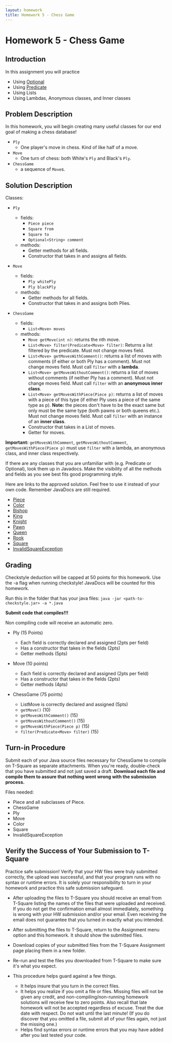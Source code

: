 ```yaml
---
layout: homework
title: Homework 5 - Chess Game
---
```


# Homework 5 - Chess Game

## Introduction

In this assignment you will practice

- Using [Optional](https://docs.oracle.com/javase/8/docs/api/java/util/Optional.html)
- Using [Predicate](https://docs.oracle.com/javase/8/docs/api/java/util/function/Predicate.html)
- Using Lists
- Using Lambdas, Anonymous classes, and Inner classes

## Problem Description

In this homework, you will begin creating many useful classes for our end goal of making a chess database!

- `Ply`
    - One player's move in chess. Kind of like half of a move.
- `Move`
    - One turn of chess: both White's `Ply` and Black's `Ply`.
- `ChessGame`
    - a sequence of `Move`s.

## Solution Description

Classes:
- `Ply`

  - fields:
    - `Piece piece`
    - `Square from`
    - `Square to`
    - `Optional<String> comment`
  - methods:
    - Getter methods for all fields.
    - Constructor that takes in and assigns all fields.

- `Move`

  - fields:
    - `Ply whitePly`
    - `Ply blackPly`
  - methods:
    - Getter methods for all fields.
    - Constructor that takes in and assigns both Plies.

- `ChessGame`

  - fields:
    - `List<Move> moves`
  - methods:
    - `Move getMove(int n)`: returns the nth move.
    - `List<Move> filter(Predicate<Move> filter)`: Returns a list filtered by the predicate. Must not change moves field.
    - `List<Move> getMovesWithComment()`: returns a list of moves with comments (if either or both Ply has a comment). Must not change moves field. Must call `filter` with a **lambda**.
    - `List<Move> getMovesWithoutComment()`: returns a list of moves without comments (if neither Ply has a comment). Must not change moves field. Must call `filter` with an **anonymous inner class**.
    - `List<Move> getMovesWithPiece(Piece p)`: returns a list of moves with a piece of this type (if either Ply uses a piece of the same type as p). **Note:** the pieces don't have to be the exact same but only must be the same type (both pawns or both queens etc.). Must not change moves field. Must call `filter` with an instance of an **inner class**.
    - Constructor that takes in a List of moves.
    - Getter for moves.

**Important:**
`getMovesWithComment`, `getMovesWithoutComment`, `getMovesWithPiece(Piece p)` must use `filter` with a lambda, an anonymous class, and inner class respectively.

If there are any classes that you are unfamiliar with (e.g. Predicate or Optional), look them up in Javadocs. Make the visibility of all the methods and fields as you see best fits good programming style.

Here are links to the approved solution. Feel free to use it instead of your own code. Remember JavaDocs are still required.
- [Piece](ApprovedSolution/Piece.java)
- [Color](ApprovedSolution/Color.java)
- [Bishop](ApprovedSolution/Bishop.java)
- [King](ApprovedSolution/King.java)
- [Knight](ApprovedSolution/Knight.java)
- [Pawn](ApprovedSolution/Pawn.java)
- [Queen](ApprovedSolution/Queen.java)
- [Rook](ApprovedSolution/Rook.java)
- [Square](ApprovedSolution/Square.java)
- [InvalidSquareException](ApprovedSolution/InvalidSquareException.java)

## Grading

Checkstyle deduction will be capped at 50 points for this homework.
Use the -a flag when running checkstyle! JavaDocs will be counted for this homework.

Run this in the folder that has your java files:
`java -jar <path-to-checkstyle.jar> -a *.java`

**Submit code that compiles!!!**

Non compiling code will receive an automatic zero.

- Ply (15 Points)

    - Each field is correctly declared and assigned (2pts per field)
    - Has a constructor that takes in the fields (2pts)
    - Getter methods (5pts)

- Move (10 points)

    - Each field is correctly declared and assigned (2pts per field)
    - Has a constructor that takes in the fields (2pts)
    - Getter methods (4pts)

- ChessGame (75 points)
    - ListMove is correctly declared and assigned (5pts)
    - `getMove()` (10)
    - `getMovesWithComment()` (15)
    - `getMovesWithoutComment()` (15)
    - `getMovesWithPiece(Piece p)` (15)
    - `filter(Predicate<Move> filter)` (15)

## Turn-in Procedure

Submit each of your Java source files necessary for ChessGame to compile on T-Square as separate attachments.  When you're ready, double-check that you have submitted and not just saved a draft. **Download each file and compile them to assure that nothing went wrong with the submission process.**

Files needed:

- Piece and all subclasses of Piece.
- ChessGame
- Ply
- Move
- Color
- Square
- InvalidSquareException

## Verify the Success of Your Submission to T-Square

Practice safe submission! Verify that your HW files were truly submitted correctly, the upload was successful, and that your program runs with no syntax or runtime errors. It is solely your responsibility to turn in your homework and practice this safe submission safeguard.

- After uploading the files to T-Square you should receive an email from T-Square listing the names of the files that were uploaded and received. If you do not get the confirmation email almost immediately, something is wrong with your HW submission and/or your email. Even receiving the email does not guarantee that you turned in exactly what you intended.
- After submitting the files to T-Square, return to the Assignment menu option and this homework. It should show the submitted files.
- Download copies of your submitted files from the T-Square Assignment page placing them in a new folder.
- Re-run and test the files you downloaded from T-Square to make sure it's what you expect.
- This procedure helps guard against a few things.

    - It helps insure that you turn in the correct files.
    - It helps you realize if you omit a file or files. Missing files will not be given any credit, and non-compiling/non-running homework solutions will receive few to zero points. Also recall that late homework will not be accepted regardless of excuse. Treat the due date with respect.  Do not wait until the last minute!
(If you do discover that you omitted a file, submit all of your files again, not just the missing one.)
    - Helps find syntax errors or runtime errors that you may have added after you last tested your code.